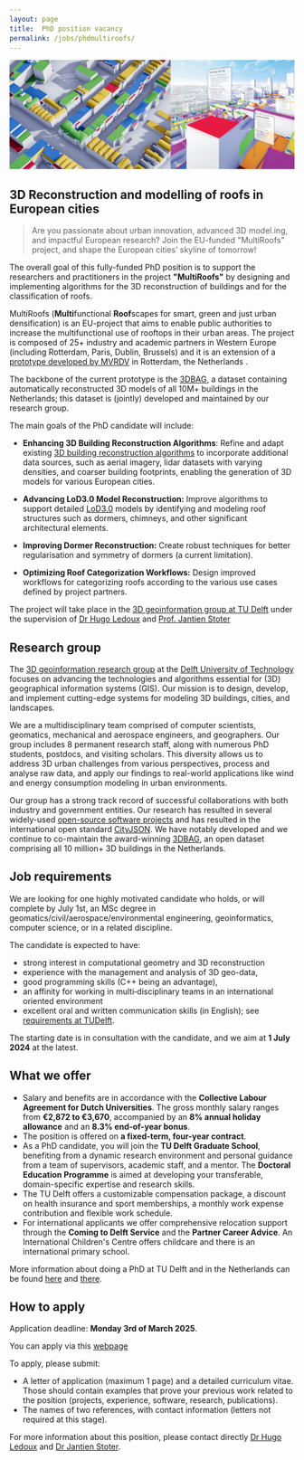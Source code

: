```yaml
---
layout: page
title:  PhD position vacancy
permalink: /jobs/phdmultiroofs/
---
```

<!-- 
<figure class="image">
  <img src="cover.jpg" width="600">
</figure> -->

![](cover.jpg)

## 3D Reconstruction and modelling of roofs in European cities 

> Are you passionate about urban innovation, advanced 3D model.ing, and impactful European research? Join the EU-funded "MultiRoofs" project, and shape the European cities’ skyline of tomorrow!

The overall goal of this fully-funded PhD position is to support the researchers and practitioners in the project **"MultiRoofs"** by designing and implementing algorithms for the 3D reconstruction of buildings and for the classification of roofs.


MultiRoofs (**Multi**functional **Roof**scapes for smart, green and just urban densification) is an EU-project that aims to enable public authorities to increase the multifunctional use of rooftops in their urban areas.
The project is composed of 25+ industry and academic partners in Western Europe (including Rotterdam, Paris, Dublin, Brussels) and it is an extension of a [prototype developed by MVRDV](https://mvrdv.com/news/4290/mvrdv-launches-roofscape-a-new-software-to-help-reimagine-rotterdams-rooftops) in Rotterdam, the Netherlands .

The backbone of the current prototype is the [3DBAG](https://3dbag.nl), a dataset containing automatically reconstructed 3D models of all 10M+ buildings in the Netherlands; this dataset is (jointly) developed and maintained by our research group.

The main goals of the PhD candidate will include:

* **Enhancing 3D Building Reconstruction Algorithms**:
Refine and adapt existing [3D building reconstruction algorithms](https://github.com/3DBAG/roofer) to incorporate additional data sources, such as aerial imagery, lidar datasets with varying densities, and coarser building footprints, enabling the generation of 3D models for various European cities.

* **Advancing LoD3.0 Model Reconstruction:**
Improve algorithms to support detailed [LoD3.0](https://3d.bk.tudelft.nl/lod/) models by identifying and modeling roof structures such as dormers, chimneys, and other significant architectural elements.

* **Improving Dormer Reconstruction:**
Create robust techniques for  better regularisation and symmetry of dormers (a current limitation).

* **Optimizing Roof Categorization Workflows:**
Design improved workflows for categorizing roofs according to the various use cases defined by project partners.



The project will take place in the [3D geoinformation group at TU Delft](https://3d.bk.tudelft.nl) under the supervision of [Dr Hugo Ledoux](https://3d.bk.tudelft.nl/hledoux) and [Prof. Jantien Stoter](https://3d.bk.tudelft.nl/jstoter)



## Research group

The [3D geoinformation research group](https://3d.bk.tudelft.nl) at the [Delft University of Technology](https://tudelft.nl) focuses on advancing the technologies and algorithms essential for (3D) geographical information systems (GIS). 
Our mission is to design, develop, and implement cutting-edge systems for modeling 3D buildings, cities, and landscapes.

We are a multidisciplinary team comprised of computer scientists, geomatics, mechanical and aerospace engineers, and geographers. 
Our group includes 8 permanent research staff, along with numerous PhD students, postdocs, and visiting scholars. 
This diversity allows us to address 3D urban challenges from various perspectives, process and analyse raw data, and apply our findings to real-world applications like wind and energy consumption modeling in urban environments.

Our group has a strong track record of successful collaborations with both industry and government entities. 
Our research has resulted in several widely-used [open-source software projects](https://github.com/tudelft3d) and has resulted in the international open standard [CityJSON](https://www.cityjson.org). 
We have notably developed and we continue to co-maintain the award-winning [3DBAG](https://3dbag.nl), an open dataset comprising all 10 million+ 3D buildings in the Netherlands.


## Job requirements

We are looking for one highly motivated candidate who holds, or will complete by July 1st, an MSc degree  in geomatics/civil/aerospace/environmental engineering, geoinformatics, computer science, or in a related discipline. 

The candidate is expected to have:

* strong interest in computational geometry and 3D reconstruction
* experience with the management and analysis of 3D geo-data, 
* good programming skills (C++ being an advantage), 
* an affinity for working in multi‐disciplinary teams in an international oriented environment
* excellent oral and written communication skills (in English); see [requirements at TUDelft](https://www.tudelft.nl/onderwijs/opleidingen/phd/admission). 

The starting date is in consultation with the candidate, and we aim at **1 July 2024** at the latest.





## What we offer

* Salary and benefits are in accordance with the **Collective Labour Agreement for Dutch Universities**. The gross monthly salary ranges from **€2,872 to €3,670**, accompanied by an **8% annual holiday allowance** and an **8.3% end-of-year bonus**.
* The position is offered on **a fixed-term, four-year contract**.
* As a PhD candidate, you will join the **TU Delft Graduate School**, benefiting from a dynamic research environment and personal guidance from a team of supervisors, academic staff, and a mentor. The **Doctoral Education Programme** is aimed at developing your transferable, domain-specific expertise and research skills.
* The TU Delft offers a customizable compensation package, a discount on health insurance and sport memberships, a monthly work expense contribution and flexible work schedule.
* For international applicants  we offer comprehensive relocation support through  the **Coming to Delft Service** and the **Partner Career Advice**. An International Children's Centre offers childcare and there is an international primary school.

More information about doing a PhD at TU Delft and in the Netherlands can be found [here](http://www.graduateschool.tudelft.nl) and [there](https://www.studyinnl.org/dutch-education/phd).

## How to apply

<div class="alert alert-info" role="alert">
Application deadline: <b>Monday 3rd of March 2025</b>.
</div>

<!-- TODO: add deadline -->

You can apply via this [webpage](https://3d.bk.tudelft.nl)

<!-- TODO: add URL to apply -->


To apply, please submit:
* A letter of application (maximum 1 page) and a detailed curriculum vitae. Those should contain examples that prove your previous work related to the position (projects, experience, software, research, publications).
* The names of two references, with contact information (letters not required at this stage).

For more information about this position, please contact directly [Dr Hugo Ledoux](https://3d.bk.tudelft.nl/hledoux) and [Dr Jantien Stoter](https://3d.bk.tudelft.nl/jstoter).


